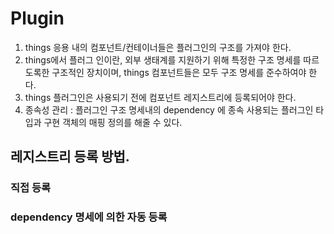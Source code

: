 # Plugin

1. things 응용 내의 컴포넌트/컨테이너들은 플러그인의 구조를 가져야 한다.
1. things에서 플러그 인이란, 외부 생태계를 지원하기 위해 특정한 구조 명세를 따르도록한 구조적인 장치이며, things 컴포넌트들은 모두 구조 명세를 준수하여야 한다.
1. things 플러그인은 사용되기 전에 컴포넌트 레지스트리에 등록되어야 한다.
1. 종속성 관리 : 플러그인 구조 명세내의 dependency 에 종속 사용되는 플러그인 타입과 구현 객체의 매핑 정의를 해줄 수 있다.

## 레지스트리 등록 방법.
### 직접 등록
### dependency 명세에 의한 자동 등록
